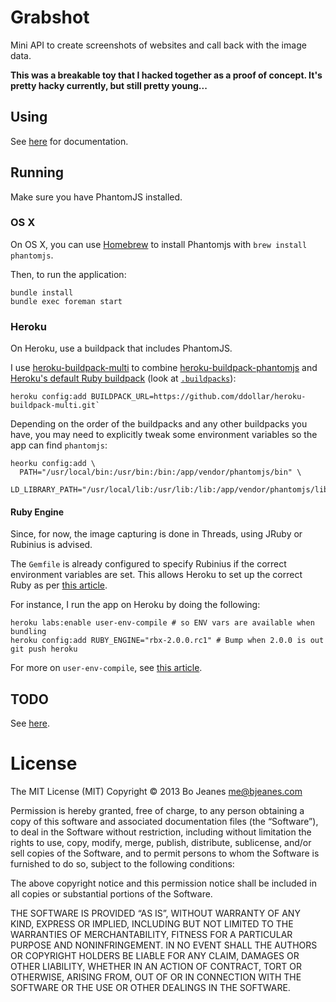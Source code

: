 # Grabshot

Mini API to create screenshots of websites and call back with the image data.

**This was a breakable toy that I hacked together as a proof of concept. It's pretty hacky currently, but still pretty young...**

## Using

See [here](http://grabshot.herokuapp.com/#docs) for documentation.

## Running

Make sure you have PhantomJS installed.

### OS X

On OS X, you can use [Homebrew](https://github.com/mxcl/homebrew) to
install Phantomjs with `brew install phantomjs`.

Then, to run the application:

    bundle install
    bundle exec foreman start

### Heroku

On Heroku, use a buildpack that includes PhantomJS.

I use [heroku-buildpack-multi](https://github.com/ddollar/heroku-buildpack-multi) to combine
[heroku-buildpack-phantomjs](https://github.com/stomita/heroku-buildpack-phantomjs)
and [Heroku's default Ruby buildpack](https://github.com/heroku/heroku-buildpack-ruby)
(look at [`.buildpacks`](.buildpacks)):

    heroku config:add BUILDPACK_URL=https://github.com/ddollar/heroku-buildpack-multi.git`

Depending on the order of the buildpacks and any other buildpacks you have, you may need to
explicitly tweak some environment variables so the app can find `phantomjs`:

    heorku config:add \
      PATH="/usr/local/bin:/usr/bin:/bin:/app/vendor/phantomjs/bin" \
      LD_LIBRARY_PATH="/usr/local/lib:/usr/lib:/lib:/app/vendor/phantomjs/lib"

#### Ruby Engine

Since, for now, the image capturing is done in Threads, using JRuby or
Rubinius is advised.

The `Gemfile` is already configured to specify Rubinius if the correct
environment variables are set. This allows Heroku to set up the correct Ruby as per
[this article](https://blog.heroku.com/archives/2012/12/13/run_jruby_on_heroku_right_now).

For instance, I run the app on Heroku by doing the following:

    heroku labs:enable user-env-compile # so ENV vars are available when bundling
    heroku config:add RUBY_ENGINE="rbx-2.0.0.rc1" # Bump when 2.0.0 is out
    git push heroku

For more on `user-env-compile`, see [this article](https://devcenter.heroku.com/articles/labs-user-env-compile).

## TODO

See [here](https://trello.com/board/grabshot/516df20a8e01421844001ad0).

# License

The MIT License (MIT)
Copyright © 2013 Bo Jeanes <me@bjeanes.com>

Permission is hereby granted, free of charge, to any person obtaining a copy
of this software and associated documentation files (the “Software”), to deal
in the Software without restriction, including without limitation the rights
to use, copy, modify, merge, publish, distribute, sublicense, and/or sell
copies of the Software, and to permit persons to whom the Software is
furnished to do so, subject to the following conditions:

The above copyright notice and this permission notice shall be included in
all copies or substantial portions of the Software.

THE SOFTWARE IS PROVIDED “AS IS”, WITHOUT WARRANTY OF ANY KIND, EXPRESS OR
IMPLIED, INCLUDING BUT NOT LIMITED TO THE WARRANTIES OF MERCHANTABILITY,
FITNESS FOR A PARTICULAR PURPOSE AND NONINFRINGEMENT. IN NO EVENT SHALL THE
AUTHORS OR COPYRIGHT HOLDERS BE LIABLE FOR ANY CLAIM, DAMAGES OR OTHER
LIABILITY, WHETHER IN AN ACTION OF CONTRACT, TORT OR OTHERWISE, ARISING FROM,
OUT OF OR IN CONNECTION WITH THE SOFTWARE OR THE USE OR OTHER DEALINGS IN
THE SOFTWARE.
